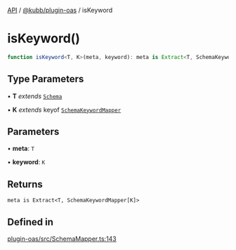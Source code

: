 [API](../../../packages.md) / [@kubb/plugin-oas](../index.md) / isKeyword

# isKeyword()

```ts
function isKeyword<T, K>(meta, keyword): meta is Extract<T, SchemaKeywordMapper[K]>
```

## Type Parameters

• **T** *extends* [`Schema`](../type-aliases/Schema.md)

• **K** *extends* keyof [`SchemaKeywordMapper`](../type-aliases/SchemaKeywordMapper.md)

## Parameters

• **meta**: `T`

• **keyword**: `K`

## Returns

`meta is Extract<T, SchemaKeywordMapper[K]>`

## Defined in

[plugin-oas/src/SchemaMapper.ts:143](https://github.com/kubb-project/kubb/blob/ff80665146ae086e044807d0072fda660e72e1fd/packages/plugin-oas/src/SchemaMapper.ts#L143)
